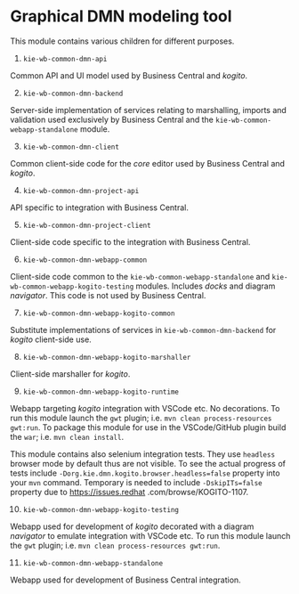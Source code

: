 Graphical DMN modeling tool
===========================

This module contains various children for different purposes.

1) `kie-wb-common-dmn-api`

Common API and UI model used by Business Central and _kogito_.

2) `kie-wb-common-dmn-backend`

Server-side implementation of services relating to marshalling, imports and validation 
used exclusively by Business Central and the `kie-wb-common-webapp-standalone` module.

3) `kie-wb-common-dmn-client`

Common client-side code for the _core_ editor used by Business Central and _kogito_.

4) `kie-wb-common-dmn-project-api`

API specific to integration with Business Central.

5) `kie-wb-common-dmn-project-client`

Client-side code specific to the integration with Business Central.

6) `kie-wb-common-dmn-webapp-common`

Client-side code common to the `kie-wb-common-webapp-standalone` and `kie-wb-common-webapp-kogito-testing` 
modules. Includes _docks_ and diagram _navigator_. This code is not used by Business Central.

7) `kie-wb-common-dmn-webapp-kogito-common`

Substitute implementations of services in `kie-wb-common-dmn-backend` for _kogito_ client-side use.

8) `kie-wb-common-dmn-webapp-kogito-marshaller`

Client-side marshaller for _kogito_.

9) `kie-wb-common-dmn-webapp-kogito-runtime`

Webapp targeting _kogito_ integration with VSCode etc. No decorations.
To run this module launch the `gwt` plugin; i.e. `mvn clean process-resources gwt:run`.
To package this module for use in the VSCode/GitHub plugin build the `war`; i.e. `mvn clean install`.

This module contains also selenium integration tests. They use `headless` browser mode by default thus are not 
visible. To see the actual progress of tests include `-Dorg.kie.dmn.kogito.browser.headless=false` property into your
 `mvn` command. Temporary is needed to include `-DskipITs=false` property due to https://issues.redhat
 .com/browse/KOGITO-1107.

10) `kie-wb-common-dmn-webapp-kogito-testing`

Webapp used for development of _kogito_ decorated with a diagram _navigator_ to emulate integration with VSCode etc. 
To run this module launch the `gwt` plugin; i.e. `mvn clean process-resources gwt:run`.

11) `kie-wb-common-dmn-webapp-standalone`

Webapp used for development of Business Central integration.
